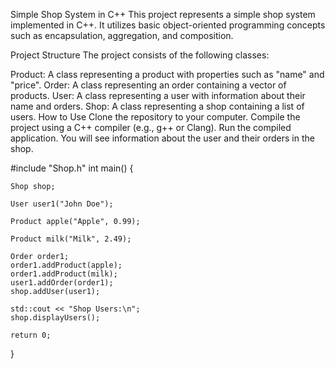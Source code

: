 Simple Shop System in C++
This project represents a simple shop system implemented in C++. It utilizes basic object-oriented programming concepts such as encapsulation, aggregation, and composition.

Project Structure
The project consists of the following classes:

Product: A class representing a product with properties such as "name" and "price".
Order: A class representing an order containing a vector of products.
User: A class representing a user with information about their name and orders.
Shop: A class representing a shop containing a list of users.
How to Use
Clone the repository to your computer.
Compile the project using a C++ compiler (e.g., g++ or Clang).
Run the compiled application.
You will see information about the user and their orders in the shop.

#include "Shop.h"
int main() {

    Shop shop;
    
    User user1("John Doe");
    
    Product apple("Apple", 0.99);
    
    Product milk("Milk", 2.49);
    
    Order order1;
    order1.addProduct(apple);
    order1.addProduct(milk);
    user1.addOrder(order1);
    shop.addUser(user1);

    std::cout << "Shop Users:\n";
    shop.displayUsers();

    return 0;
}
